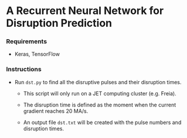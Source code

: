 # A Recurrent Neural Network for Disruption Prediction

### Requirements

- Keras, TensorFlow


### Instructions

- Run `dst.py` to find all the disruptive pulses and their disruption times.

    - This script will only run on a JET computing cluster (e.g. Freia).
    
    - The disruption time is defined as the moment when the current gradient reaches 20 MA/s.

    - An output file `dst.txt` will be created with the pulse numbers and disruption times.
